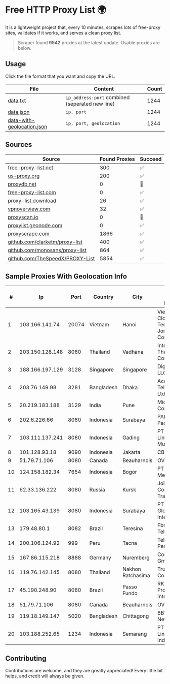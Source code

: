 
# Free HTTP Proxy List 🌍

It is a lightweight project that, every 10 minutes, scrapes lots of free-proxy sites, validates if it works, and serves a clean proxy list.


> Scraper found **9542** proxies at the latest update. Usable proxies are below.

## Usage

Click the file format that you want and copy the URL.


|File|Content|Count|
|----|-------|-----|
|[data.txt](https://raw.githubusercontent.com/themiralay/Proxy-List-World/master/data.txt)|`ip_address:port` combined (seperated new line)|1244|
|[data.json](https://raw.githubusercontent.com/themiralay/Proxy-List-World/master/data.json)|`ip, port`|1244|
|[data-with-geolocation.json](https://raw.githubusercontent.com/themiralay/Proxy-List-World/master/data-with-geolocation.json)|`ip, port, geolocation`|1244|

## Sources

|Source|Found Proxies|Succeed|
|------|-------------|-------|
|[free-proxy-list.net](https://free-proxy-list.net)|300|✅|
|[us-proxy.org](https://www.us-proxy.org)|200|✅|
|[proxydb.net](http://proxydb.net)|0|🚫|
|[free-proxy-list.com](https://free-proxy-list.com/?page=&port=&type%5B%5D=http&type%5B%5D=https&up_time=0&search=Search)|0|✅|
|[proxy-list.download](https://www.proxy-list.download/HTTP)|26|✅|
|[vpnoverview.com](https://vpnoverview.com/privacy/anonymous-browsing/free-proxy-servers)|32|✅|
|[proxyscan.io](https://www.proxyscan.io)|0|🚫|
|[proxylist.geonode.com](https://proxylist.geonode.com/api/proxy-list?limit=300&page=1&sort_by=lastChecked&sort_type=desc&protocols=http,https)|0|✅|
|[proxyscrape.com](https://api.proxyscrape.com/v2/?request=displayproxies&protocol=http&timeout=10000&country=all&ssl=all&anonymity=all)|1866|✅|
|[github.com/clarketm/proxy-list](https://raw.githubusercontent.com/clarketm/proxy-list/master/proxy-list-raw.txt)|400|✅|
|[github.com/monosans/proxy-list](https://raw.githubusercontent.com/monosans/proxy-list/main/proxies/http.txt)|864|✅|
|[github.com/TheSpeedX/PROXY-List](https://raw.githubusercontent.com/TheSpeedX/PROXY-List/master/http.txt)|5854|✅|


## Sample Proxies With Geolocation Info

|#|Ip|Port|Country|City|Internet Service Provider|
|-|--|----|-------|----|-------------------------|
|1|103.166.141.74|20074|Vietnam|Hanoi|Viet NAM Cloud Technology Joint Stock Company|
|2|203.150.128.148|8080|Thailand|Vadhana|Internet Thailand Company Ltd|
|3|188.166.197.129|3128|Singapore|Singapore|DigitalOcean, LLC|
|4|203.76.149.98|3281|Bangladesh|Dhaka|Access Telecom (BD) Ltd|
|5|20.219.183.188|3129|India|Pune|Microsoft Corporation|
|6|202.6.226.66|8080|Indonesia|Surabaya|PADINET - Padi Internet|
|7|103.111.137.241|8080|Indonesia|Gading|PT Mitra Lintas Multimedia|
|8|101.128.93.18|9090|Indonesia|Jakarta|CBN|
|9|51.79.71.106|8080|Canada|Beauharnois|OVH SAS|
|10|124.158.182.34|7654|Indonesia|Bogor|PT Jala Lintas Media|
|11|62.33.136.222|8080|Russia|Kursk|Joint Stock Company TransTeleCom|
|12|103.165.43.139|8080|Indonesia|Surabaya|PT iForte Global Internet|
|13|179.48.80.1|8082|Brazil|Teresina|Fbnet Telecom|
|14|200.106.124.92|999|Peru|Tacna|Telefonica del Peru|
|15|167.86.115.218|8888|Germany|Nuremberg|Contabo GmbH|
|16|119.76.142.145|8080|Thailand|Nakhon Ratchasima|True Internet Co., Ltd.|
|17|45.190.248.90|8080|Brazil|Passo Fundo|RK Telecom Provedor Internet LTDA|
|18|51.79.71.106|8080|Canada|Beauharnois|OVH SAS|
|19|119.18.149.147|5020|Bangladesh|Chittagong|BBTS Network|
|20|103.188.252.65|1234|Indonesia|Semarang|PT Data Lintas Media Indonesia|



## Contributing

Contributions are welcome, and they are greatly appreciated! Every
little bit helps, and credit will always be given.

